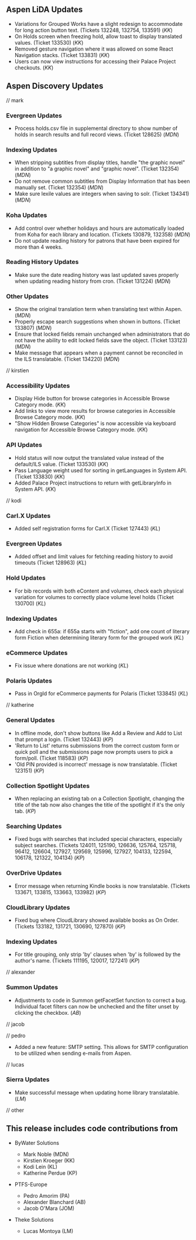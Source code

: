 ## Aspen LiDA Updates
- Variations for Grouped Works have a slight redesign to accommodate for long action button text. (Tickets 132248, 132754, 133591) (*KK*)
- On Holds screen when freezing hold, allow toast to display translated values. (Ticket 133530) (*KK*)
- Removed gesture navigation where it was allowed on some React Navigation stacks. (Ticket 133831) (*KK*)
- Users can now view instructions for accessing their Palace Project checkouts. (*KK*)

## Aspen Discovery Updates
// mark
### Evergreen Updates
- Process holds.csv file in supplemental directory to show number of holds in search results and full record views. (Ticket 128625) (*MDN*)

### Indexing Updates
- When stripping subtitles from display titles, handle  "the graphic novel" in addition to "a graphic novel" and "graphic novel". (Ticket 132354) (*MDN*)
- Do not remove common subtitles from Display Information that has been manually set. (Ticket 132354) (*MDN*)
- Make sure lexile values are integers when saving to solr. (Ticket 134341) (*MDN*)

### Koha Updates
- Add control over whether holidays and hours are automatically loaded from Koha for each library and location. (Tickets 130879, 132358) (*MDN*) 
- Do not update reading history for patrons that have been expired for more than 4 weeks.

### Reading History Updates
- Make sure the date reading history was last updated saves properly when updating reading history from cron. (Ticket 131224) (*MDN*) 

### Other Updates
- Show the original translation term when translating text within Aspen. (*MDN*) 
- Properly escape search suggestions when shown in buttons. (Ticket 133807) (*MDN*)
- Ensure that locked fields remain unchanged when administrators that do not have the ability to edit locked fields save the object. (Ticket 133123) (*MDN*)
- Make message that appears when a payment cannot be reconciled in the ILS translatable. (Ticket 134220) (*MDN*)

// kirstien
### Accessibility Updates
- Display Hide button for browse categories in Accessible Browse Category mode. (*KK*)
- Add links to view more results for browse categories in Accessible Browse Category mode. (*KK*)
- "Show Hidden Browse Categories" is now accessible via keyboard navigation for Accessible Browse Category mode. (*KK*)

### API Updates
- Hold status will now output the translated value instead of the default/ILS value. (Ticket 133530) (*KK*)
- Pass Language weight used for sorting in getLanguages in System API. (Ticket 133830) (*KK*)
- Added Palace Project instructions to return with getLibraryInfo in System API. (*KK*)

// kodi
### Carl.X Updates
- Added self registration forms for Carl.X (Ticket 127443) (*KL*)

### Evergreen Updates
- Added offset and limit values for fetching reading history to avoid timeouts (Ticket 128963) (*KL*)

### Hold Updates
- For bib records with both eContent and volumes, check each physical variation for volumes to correctly place volume level holds (Ticket 130700) (*KL*)

### Indexing Updates
- Add check in 655a: if 655a starts with "fiction", add one count of literary form Fiction when determining literary form for the grouped work (*KL*)

### eCommerce Updates
- Fix issue where donations are not working (*KL*)

### Polaris Updates
- Pass in OrgId for eCommerce payments for Polaris (Ticket 133845) (*KL*)

// katherine
### General Updates
- In offline mode, don't show buttons like Add a Review and Add to List that prompt a login. (Ticket 132443) (*KP*)
- 'Return to List' returns submissions from the correct custom form or quick poll and the submissions page now prompts users to pick a form/poll. (Ticket 118583) (*KP*)
- 'Old PIN provided is incorrect' message is now translatable. (Ticket 123151) (*KP*)

### Collection Spotlight Updates
- When replacing an existing tab on a Collection Spotlight, changing the title of the tab now also changes the title of the spotlight if it's the only tab. (*KP*) 

### Searching Updates
- Fixed bugs with searches that included special characters, especially subject searches. (Tickets 124011, 125190, 126636, 125764, 125718, 96412, 126604, 127927, 129569, 125996, 127927, 104133, 122594, 106178, 121322, 104134) (*KP*)

### OverDrive Updates
- Error message when returning Kindle books is now translatable. (Tickets 133671, 133815, 133663, 133982) (*KP*)

### CloudLibrary Updates
- Fixed bug where CloudLibrary showed available books as On Order. (Tickets 133182, 131721, 130690, 127870) (*KP*)

### Indexing Updates
- For title grouping, only strip 'by' clauses when 'by' is followed by the author's name. (Tickets 111195, 120017, 127241) (*KP*) 

// alexander
### Summon Updates
- Adjustments to code in Summon getFacetSet function to correct a bug. Individual facet filters can now be unchecked and the filter unset by clicking the checkbox. (*AB*)

// jacob

// pedro
- Added a new feature: SMTP setting. This allows for SMTP configuration to be utilized when sending e-mails from Aspen.

// lucas
### Sierra Updates
- Make successful message when updating home library translatable. (*LM*)  

// other

## This release includes code contributions from
- ByWater Solutions
  - Mark Noble (MDN)
  - Kirstien Kroeger (KK)
  - Kodi Lein (KL)
  - Katherine Perdue (KP)

- PTFS-Europe
  - Pedro Amorim (PA)
  - Alexander Blanchard (AB)
  - Jacob O'Mara (JOM)

- Theke Solutions
  - Lucas Montoya (LM)
